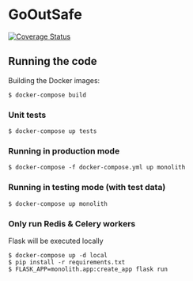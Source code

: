 # GoOutSafe

[![Coverage Status](https://coveralls.io/repos/github/frabert/GoOutSafe/badge.png?branch=master&service=github)](https://coveralls.io/github/frabert/GoOutSafe?branch=master)

## Running the code

Building the Docker images:

```
$ docker-compose build
```

### Unit tests

```
$ docker-compose up tests
```

### Running in production mode

```
$ docker-compose -f docker-compose.yml up monolith
```

### Running in testing mode (with test data)

```
$ docker-compose up monolith
```

### Only run Redis & Celery workers

Flask will be executed locally

```
$ docker-compose up -d local
$ pip install -r requirements.txt
$ FLASK_APP=monolith.app:create_app flask run
```
